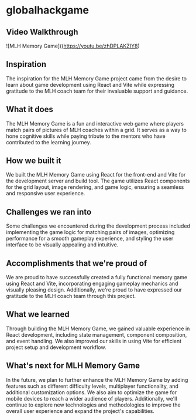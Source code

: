 # globalhackgame
## Video Walkthrough
![MLH Memory Game]((https://youtu.be/zhDPLAKZIY8)
## Inspiration
The inspiration for the MLH Memory Game project came from the desire to learn about game development using React and Vite while expressing gratitude to the MLH coach team for their invaluable support and guidance.

## What it does
The MLH Memory Game is a fun and interactive web game where players match pairs of pictures of MLH coaches within a grid. It serves as a way to hone cognitive skills while paying tribute to the mentors who have contributed to the learning journey.

## How we built it
We built the MLH Memory Game using React for the front-end and Vite for the development server and build tool. The game utilizes React components for the grid layout, image rendering, and game logic, ensuring a seamless and responsive user experience.

## Challenges we ran into
Some challenges we encountered during the development process included implementing the game logic for matching pairs of images, optimizing performance for a smooth gameplay experience, and styling the user interface to be visually appealing and intuitive.

## Accomplishments that we're proud of
We are proud to have successfully created a fully functional memory game using React and Vite, incorporating engaging gameplay mechanics and visually pleasing design. Additionally, we're proud to have expressed our gratitude to the MLH coach team through this project.

## What we learned
Through building the MLH Memory Game, we gained valuable experience in React development, including state management, component composition, and event handling. We also improved our skills in using Vite for efficient project setup and development workflow.

## What's next for MLH Memory Game
In the future, we plan to further enhance the MLH Memory Game by adding features such as different difficulty levels, multiplayer functionality, and additional customization options. We also aim to optimize the game for mobile devices to reach a wider audience of players. Additionally, we'll continue to explore new technologies and methodologies to improve the overall user experience and expand the project's capabilities.
